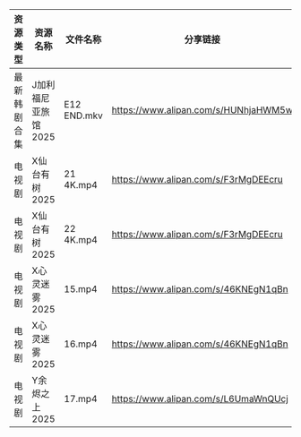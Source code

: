 | 资源类型   | 资源名称         | 文件名称        | 分享链接                                 | 更新时间                |
| ------ | ------------ | ----------- | ------------------------------------ | ------------------- |
| 最新韩剧合集 | J加利福尼亚旅馆2025 | E12 END.mkv | https://www.alipan.com/s/HUNhjaHWM5w | 2025-02-16 12:05:40 |
| 电视剧    | X仙台有树2025    | 21 4K.mp4   | https://www.alipan.com/s/F3rMgDEEcru | 2025-02-16 12:06:53 |
| 电视剧    | X仙台有树2025    | 22 4K.mp4   | https://www.alipan.com/s/F3rMgDEEcru | 2025-02-16 12:06:53 |
| 电视剧    | X心灵迷雾2025    | 15.mp4      | https://www.alipan.com/s/46KNEgN1qBn | 2025-02-16 12:07:01 |
| 电视剧    | X心灵迷雾2025    | 16.mp4      | https://www.alipan.com/s/46KNEgN1qBn | 2025-02-16 12:07:01 |
| 电视剧    | Y余烬之上2025    | 17.mp4      | https://www.alipan.com/s/L6UmaWnQUcj | 2025-02-16 12:07:11 |
